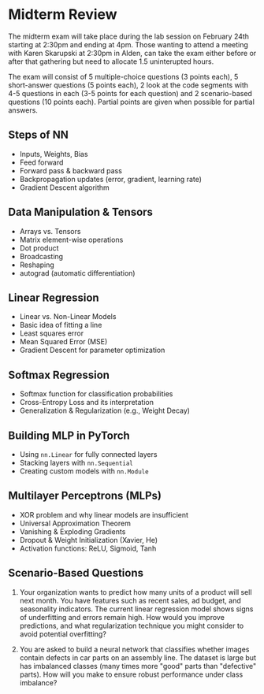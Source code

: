 # Midterm Review

The midterm exam will take place during the lab session on February 24th starting at 2:30pm and ending at 4pm. Those wanting to attend a meeting with Karen Skarupski at 2:30pm in Alden, can take the exam either before or after that gathering but need to allocate 1.5 uninterupted hours. 

The exam will consist of 5 multiple-choice questions (3 points each), 5 short-answer questions (5 points each), 2 look at the code segments with 4-5 questions in each (3-5 points for each question) and 2 scenario-based questions (10 points each). Partial points are given when possible for partial answers.

## Steps of NN 
- Inputs, Weights, Bias
- Feed forward
- Forward pass & backward pass
- Backpropagation updates (error, gradient, learning rate)
- Gradient Descent algorithm

## Data Manipulation & Tensors
- Arrays vs. Tensors
- Matrix element-wise operations
- Dot product
- Broadcasting
- Reshaping
- autograd (automatic differentiation)

## Linear Regression
- Linear vs. Non-Linear Models
- Basic idea of fitting a line
- Least squares error
- Mean Squared Error (MSE)
- Gradient Descent for parameter optimization

## Softmax Regression
- Softmax function for classification probabilities
- Cross-Entropy Loss and its interpretation
- Generalization & Regularization (e.g., Weight Decay)

## Building MLP in PyTorch
- Using `nn.Linear` for fully connected layers
- Stacking layers with `nn.Sequential`
- Creating custom models with `nn.Module`

## Multilayer Perceptrons (MLPs)
- XOR problem and why linear models are insufficient
- Universal Approximation Theorem
- Vanishing & Exploding Gradients
- Dropout & Weight Initialization (Xavier, He)
- Activation functions: ReLU, Sigmoid, Tanh

## Scenario-Based Questions

1. Your organization wants to predict how many units of a product will sell next month. You have features such as recent sales, ad budget, and seasonality indicators. The current linear regression model shows signs of underfitting and errors remain high. How would you improve predictions, and what regularization technique you might consider to avoid potential overfitting?

2. You are asked to build a neural network that classifies whether images contain defects in car parts on an assembly line. The dataset is large but has imbalanced classes (many times more "good" parts than "defective" parts). How will you make to ensure robust performance under class imbalance?